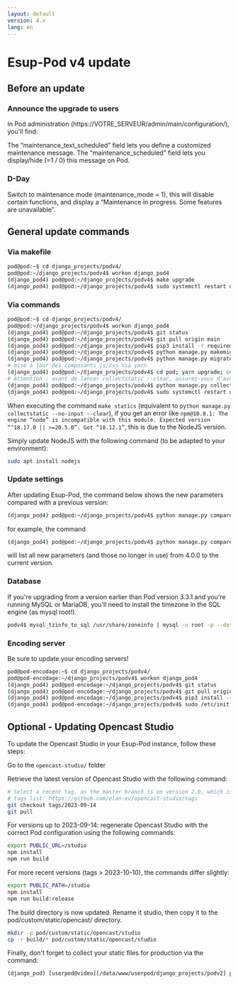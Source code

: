 ```yaml
---
layout: default
version: 4.x
lang: en
---
```


# Esup-Pod v4 update

## Before an update

### Announce the upgrade to users

In Pod administration (https://VOTRE_SERVEUR/admin/main/configuration/), you'll find:

The “maintenance_text_scheduled” field lets you define a customized maintenance message.
The “maintenance_scheduled” field lets you display/hide (=1 / 0) this message on Pod.

### D-Day

Switch to maintenance mode (maintenance_mode = 1), this will disable certain functions, and display a “Maintenance in progress. Some features are unavailable”.

## General update commands

### Via makefile

```sh
pod@pod:~$ cd django_projects/podv4/
pod@pod:~/django_projects/podv4$ workon django_pod4
(django_pod4) pod@pod:~/django_projects/podv4$ make upgrade
(django_pod4) pod@pod:~/django_projects/podv4$ sudo systemctl restart uwsgi-pod
```

### Via commands

```sh
pod@pod:~$ cd django_projects/podv4/
pod@pod:~/django_projects/podv4$ workon django_pod4
(django_pod4) pod@pod:~/django_projects/podv4$ git status
(django_pod4) pod@pod:~/django_projects/podv4$ git pull origin main
(django_pod4) pod@pod:~/django_projects/podv4$ pip3 install -r requirements.txt
(django_pod4) pod@pod:~/django_projects/podv4$ python manage.py makemigrations
(django_pod4) pod@pod:~/django_projects/podv4$ python manage.py migrate
# mise à jour des composants js/css via yarn
(django_pod4) pod@pod:~/django_projects/podv4$ cd pod; yarn upgrade; cd ..
# Attention : avant de lancer collectstatic --clear, assurez-vous d’avoir sauvegardé le dossier static/custom si vous y avez mis des fichiers personnalisés.
(django_pod4) pod@pod:~/django_projects/podv4$ python manage.py collectstatic --no-input --clear
(django_pod4) pod@pod:~/django_projects/podv4$ sudo systemctl restart uwsgi-pod
```

When executing the command `make statics` (equivalent to `python manage.py collectstatic --no-input --clear`), if you get an error like `npm@10.8.1: The engine “node” is incompatible with this module. Expected version “^18.17.0 || >=20.5.0”. Got “18.12.1”`, this is due to the NodeJS version.

Simply update NodeJS with the following command (to be adapted to your environment):

```sh
sudo apt install nodejs
```

### Update settings

After updating Esup-Pod, the command below shows the new parameters compared with a previous version:

```sh
(django_pod4) pod@pod:~/django_projects/podv4$ python manage.py compareconfiguration *REVIEW_VERSION*
```

for example, the command

```sh
(django_pod4) pod@pod:~/django_projects/podv4$ python manage.py compareconfiguration 4.0.0
```

will list all new parameters (and those no longer in use) from 4.0.0 to the current version.

### Database

If you're upgrading from a version earlier than Pod version 3.3.1 and you're running MySQL or MariaDB, you'll need to install the timezone in the SQL engine (as mysql root!).

```sh
podv4$ mysql_tzinfo_to_sql /usr/share/zoneinfo | mysql -u root -p --database=mysql
```

### Encoding server

Be sure to update your encoding servers!

```sh
pod@pod-encodage:~$ cd django_projects/podv4/
pod@pod-encodage:~/django_projects/podv4$ workon django_pod4
(django_pod4) pod@pod-encodage:~/django_projects/podv4$ git status
(django_pod4) pod@pod-encodage:~/django_projects/podv4$ git pull origin main
(django_pod4) pod@pod-encodage:~/django_projects/podv4$ pip3 install -r requirements.txt
(django_pod4) pod@pod-encodage:~/django_projects/podv4$ sudo /etc/init.d/celeryd restart
```

## Optional - Updating Opencast Studio

To update the Opencast Studio in your Esup-Pod instance, follow these steps:

Go to the `opencast-studio/` folder

Retrieve the latest version of Opencast Studio with the following command:

```sh
# Select a recent tag, as the master branch is on version 2.0, which is a complete redesign.
# tags list: https://github.com/elan-ev/opencast-studio/tags
git checkout tags/2023-09-14
git pull
```

For versions up to 2023-09-14: regenerate Opencast Studio with the correct Pod configuration using the following commands:

```sh
export PUBLIC_URL=/studio
npm install
npm run build
```

For more recent versions (tags > 2023-10-10), the commands differ slightly:

```sh
export PUBLIC_PATH=/studio
npm install
npm run build:release
```

The build directory is now updated. Rename it studio, then copy it to the pod/custom/static/opencast/ directory.

```sh
mkdir -p pod/custom/static/opencast/studio
cp -r build/* pod/custom/static/opencast/studio
```

Finally, don't forget to collect your static files for production via the command:

```sh
(django_pod) [userpod@video][/data/www/userpod/django_projects/podv2] python manage.py collectstatic
```
